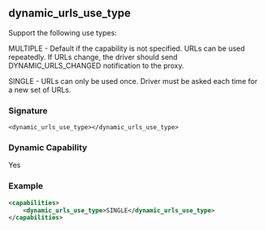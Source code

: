 ## dynamic\_urls\_use\_type

Support the following use types:

MULTIPLE - Default if the capability is not specified. URLs can be used repeatedly. If URLs change, the driver should send DYNAMIC\_URLS\_CHANGED notification to the proxy.

SINGLE - URLs can only be used once. Driver must be asked each time for a new set of URLs.


### Signature

`<dynamic_urls_use_type></dynamic_urls_use_type>`


### Dynamic Capability

Yes


### Example

```xml
<capabilities>
    <dynamic_urls_use_type>SINGLE</dynamic_urls_use_type>
</capabilities>
```
